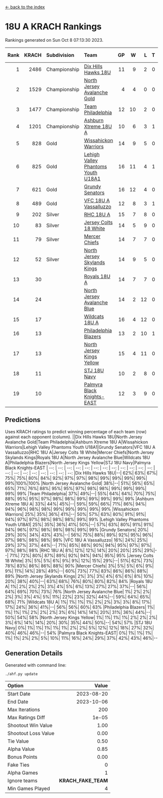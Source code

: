 [<- back to the index](readme.md)
# 18U A KRACH Rankings
Rankings generated on Sun Oct  8 07:13:30 2023.

Rank|KRACH|Subdivision|Team|GP|W|L|T|OTW|OTL|SoS|Exp Wins|Win Diff
---:|---:|:---|:---|---:|---:|---:|---:|---:|---:|---:|---:|---:
1|2486|Championship|[Dix Hills Hawks 18U](https://gamesheetstats.com/seasons/3659/teams/140731/schedule)|11|9|2|0|0|0|633|9.8|-0.0
2|1529|Championship|[North Jersey Avalanche Gold](https://gamesheetstats.com/seasons/3659/teams/140737/schedule)|4|4|0|0|0|0|48|4.9|0.0
3|1477|Championship|[Team Philadelphia](https://gamesheetstats.com/seasons/3659/teams/140745/schedule)|12|10|2|0|0|0|523|10.8|-0.0
4|1201|Championship|[Ashburn Xtreme 18U A](https://gamesheetstats.com/seasons/3659/teams/140730/schedule)|10|6|3|1|1|0|749|7.3|-0.0
5|828|Gold|[Wissahickon Warriors](https://gamesheetstats.com/seasons/3659/teams/140748/schedule)|14|9|5|0|0|0|738|9.8|-0.0
6|825|Gold|[Lehigh Valley Phantoms Youth U18A1](https://gamesheetstats.com/seasons/3659/teams/140734/schedule)|16|11|4|1|0|0|532|12.3|-0.0
7|621|Gold|[Grundy Senators](https://gamesheetstats.com/seasons/3659/teams/140732/schedule)|16|12|4|0|0|0|439|12.8|-0.0
8|489|Gold|[VFC 18U A Vassalluzzo](https://gamesheetstats.com/seasons/3659/teams/140746/schedule)|12|8|3|1|2|1|357|9.3|-0.0
9|202|Silver|[RHC 18U A](https://gamesheetstats.com/seasons/3659/teams/140742/schedule)|15|7|8|0|0|0|577|7.8|-0.0
10|83|Silver|[Jersey Colts 18 White](https://gamesheetstats.com/seasons/3659/teams/140733/schedule)|14|5|9|0|0|2|605|5.9|0.0
11|79|Silver|[Mercer Chiefs](https://gamesheetstats.com/seasons/3659/teams/140735/schedule)|14|7|7|0|0|0|305|7.9|0.0
12|52|Silver|[North Jersey Skylands Kings](https://gamesheetstats.com/seasons/3659/teams/140739/schedule)|14|9|5|0|0|1|129|9.9|0.0
13|30||[Royals 18U A](https://gamesheetstats.com/seasons/3659/teams/140743/schedule)|14|7|7|0|1|0|169|7.9|0.0
14|24||[North Jersey Avalanche Blue](https://gamesheetstats.com/seasons/3659/teams/140736/schedule)|14|2|12|0|0|0|744|2.9|0.0
15|17||[Wildcats 18U A](https://gamesheetstats.com/seasons/3659/teams/140747/schedule)|16|4|12|0|0|1|327|4.9|0.0
16|13||[Philadelphia Blazers](https://gamesheetstats.com/seasons/3659/teams/140741/schedule)|13|2|10|1|0|2|300|3.4|0.0
17|13||[North Jersey Kings Yellow](https://gamesheetstats.com/seasons/3659/teams/140738/schedule)|15|4|11|0|1|0|138|4.9|0.0
18|11||[STJ 18U Navy](https://gamesheetstats.com/seasons/3659/teams/140744/schedule)|10|2|8|0|0|0|347|2.9|0.0
19|10||[Palmyra Black Knights-EAST](https://gamesheetstats.com/seasons/3659/teams/140740/schedule)|12|3|9|0|2|0|171|3.9|0.0

## Predictions
Uses KRACH ratings to predict winning percentage of each team (row) against each opponent (column).
||Dix Hills Hawks 18U|North Jersey Avalanche Gold|Team Philadelphia|Ashburn Xtreme 18U A|Wissahickon Warriors|Lehigh Valley Phantoms Youth U18A1|Grundy Senators|VFC 18U A Vassalluzzo|RHC 18U A|Jersey Colts 18 White|Mercer Chiefs|North Jersey Skylands Kings|Royals 18U A|North Jersey Avalanche Blue|Wildcats 18U A|Philadelphia Blazers|North Jersey Kings Yellow|STJ 18U Navy|Palmyra Black Knights-EAST
| --: | --: | --: | --: | --: | --: | --: | --: | --: | --: | --: | --: | --: | --: | --: | --: | --: | --: | --: | --: 
|Dix Hills Hawks 18U|--| 62%| 63%| 67%| 75%| 75%| 80%| 84%| 92%| 97%| 97%| 98%| 99%| 99%| 99%| 99%| 99%|100%|100%
|North Jersey Avalanche Gold| 38%|--| 51%| 56%| 65%| 65%| 71%| 76%| 88%| 95%| 95%| 97%| 98%| 98%| 99%| 99%| 99%| 99%| 99%
|Team Philadelphia| 37%| 49%|--| 55%| 64%| 64%| 70%| 75%| 88%| 95%| 95%| 97%| 98%| 98%| 99%| 99%| 99%| 99%| 99%
|Ashburn Xtreme 18U A| 33%| 44%| 45%|--| 59%| 59%| 66%| 71%| 86%| 94%| 94%| 96%| 98%| 98%| 99%| 99%| 99%| 99%| 99%
|Wissahickon Warriors| 25%| 35%| 36%| 41%|--| 50%| 57%| 63%| 80%| 91%| 91%| 94%| 97%| 97%| 98%| 98%| 98%| 99%| 99%
|Lehigh Valley Phantoms Youth U18A1| 25%| 35%| 36%| 41%| 50%|--| 57%| 63%| 80%| 91%| 91%| 94%| 96%| 97%| 98%| 98%| 98%| 99%| 99%
|Grundy Senators| 20%| 29%| 30%| 34%| 43%| 43%|--| 56%| 75%| 88%| 89%| 92%| 95%| 96%| 97%| 98%| 98%| 98%| 98%
|VFC 18U A Vassalluzzo| 16%| 24%| 25%| 29%| 37%| 37%| 44%|--| 71%| 85%| 86%| 90%| 94%| 95%| 97%| 97%| 97%| 98%| 98%
|RHC 18U A|  8%| 12%| 12%| 14%| 20%| 20%| 25%| 29%|--| 71%| 72%| 80%| 87%| 89%| 92%| 94%| 94%| 95%| 95%
|Jersey Colts 18 White|  3%|  5%|  5%|  6%|  9%|  9%| 12%| 15%| 29%|--| 51%| 62%| 73%| 78%| 83%| 86%| 86%| 88%| 90%
|Mercer Chiefs|  3%|  5%|  5%|  6%|  9%|  9%| 11%| 14%| 28%| 49%|--| 60%| 73%| 77%| 83%| 86%| 86%| 88%| 89%
|North Jersey Skylands Kings|  2%|  3%|  3%|  4%|  6%|  6%|  8%| 10%| 20%| 38%| 40%|--| 63%| 68%| 76%| 80%| 80%| 82%| 84%
|Royals 18U A|  1%|  2%|  2%|  2%|  3%|  4%|  5%|  6%| 13%| 27%| 27%| 37%|--| 56%| 64%| 69%| 70%| 73%| 76%
|North Jersey Avalanche Blue|  1%|  2%|  2%|  2%|  3%|  3%|  4%|  5%| 11%| 22%| 23%| 32%| 44%|--| 59%| 64%| 65%| 68%| 71%
|Wildcats 18U A|  1%|  1%|  1%|  1%|  2%|  2%|  3%|  3%|  8%| 17%| 17%| 24%| 36%| 41%|--| 56%| 56%| 60%| 63%
|Philadelphia Blazers|  1%|  1%|  1%|  1%|  2%|  2%|  2%|  3%|  6%| 14%| 14%| 20%| 31%| 36%| 44%|--| 50%| 54%| 58%
|North Jersey Kings Yellow|  1%|  1%|  1%|  1%|  2%|  2%|  2%|  3%|  6%| 14%| 14%| 20%| 30%| 35%| 44%| 50%|--| 54%| 57%
|STJ 18U Navy|  0%|  1%|  1%|  1%|  1%|  1%|  2%|  2%|  5%| 12%| 12%| 18%| 27%| 32%| 40%| 46%| 46%|--| 54%
|Palmyra Black Knights-EAST|  0%|  1%|  1%|  1%|  1%|  1%|  2%|  2%|  5%| 10%| 11%| 16%| 24%| 29%| 37%| 42%| 43%| 46%|--

## Generation Details

Generated with command line:
```
./ahf.py update
```

| Option | Value |
| :----- | ----: |
| Start Date | 2023-08-20 |
| End Date | 2023-10-06 |
| Max Iterations | 200 |
| Max Ratings Diff | 1e-05 |
| Shootout Win Value | 1.00 |
| Shootout Loss Value | 0.00 |
| Tie Value | 0.50 |
| Alpha Value | 0.85 |
| Bonus Points | 0.00 |
| Fake Ties | 0 |
| Alpha Games | 1 |
| Ignore teams | __KRACH_FAKE_TEAM__ |
| Min Games Played | 4 |


